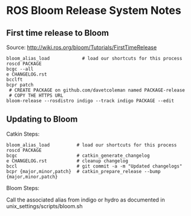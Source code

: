 # ROS Bloom Release System Notes

## First time release to Bloom

Source: http://wiki.ros.org/bloom/Tutorials/FirstTimeRelease

```
bloom_alias_load            # load our shortcuts for this process
roscd PACKAGE
bcgc --all
e CHANGELOG.rst
bcclft
bcpr patch
 # CREATE PACKAGE on github.com/davetcoleman named PACKAGE-release
 # COPY THE HTTPS URL
bloom-release --rosdistro indigo --track indigo PACKAGE --edit
```


## Updating to Bloom

Catkin Steps:
```
bloom_alias_load          # load our shortcuts for this process
roscd PACKAGE
bcgc			          # catkin_generate_changelog
e CHANGELOG.rst           # cleanup changelog
bccl			          # git commit -a -m "Updated changelogs"
bcpr {major,minor,patch}  # catkin_prepare_release --bump {major,minor,patch}
```

Bloom Steps:

Call the associated alias from indigo or hydro as documented in unix_settings/scripts/bloom.sh
